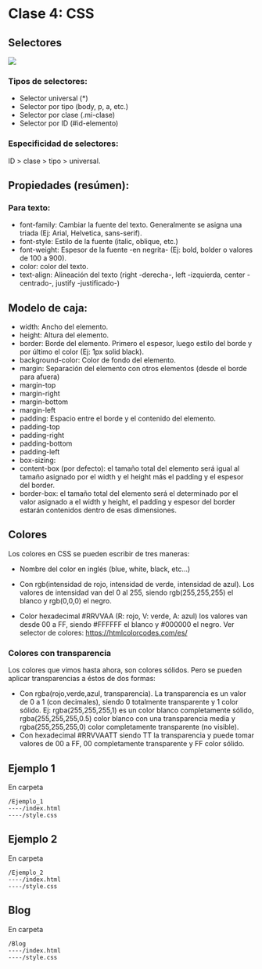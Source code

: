 # Clase 4: CSS

## Selectores

![](https://lh5.googleusercontent.com/m_4qLb-iAq8Tkhs1ob-VdgRYlvxt6YvhjGmmffQ3pqsO8tJ0k44RrANwFzy3EIJFpiyMFUQ6ulxrwvPfaIMGWVN8hbiHbtgut70LCzKlrGEB3jwP-v1M9-BACOAMB2lKRYUPXtkZut0)

### Tipos de selectores:
- Selector universal (*)
- Selector por tipo (body, p, a, etc.)
- Selector por clase (.mi-clase)
- Selector por ID (#id-elemento)

### Especificidad de selectores:
ID > clase > tipo > universal.

## Propiedades (resúmen):
### Para texto:
- font-family: Cambiar la fuente del texto. Generalmente se asigna una triada (Ej: Arial, Helvetica, sans-serif).
- font-style: Estilo de la fuente (italic, oblique, etc.)
- font-weight: Espesor de la fuente -en negrita- (Ej: bold, bolder o valores de 100 a 900).
- color: color del texto.
- text-align: Alineación del texto (right -derecha-, left -izquierda, center -centrado-, justify -justificado-)

## Modelo de caja:
- width: Ancho del elemento.
- height: Altura del elemento.
- border: Borde del elemento. Primero el espesor, luego estilo del borde y por último el color (Ej: 1px solid black).
- background-color: Color de fondo del elemento.
- margin: Separación del elemento con otros elementos (desde el borde para afuera)
- margin-top
- margin-right
- margin-bottom
- margin-left
- padding: Espacio entre el borde y el contenido del elemento.
- padding-top
- padding-right
- padding-bottom
- padding-left
- box-sizing: 
- content-box (por defecto): el tamaño total del elemento será igual al tamaño asignado por el width y el height más el padding y el espesor del border.
- border-box: el tamaño total del elemento será el determinado por el valor asignado a el width y height, el padding y espesor del border estarán contenidos dentro de esas dimensiones.


## Colores
Los colores en CSS se pueden escribir de tres maneras:
- Nombre del color en inglés (blue, white, black, etc...)
- Con rgb(intensidad de rojo, intensidad de verde, intensidad de azul). Los valores de intensidad van del 0 al 255, siendo rgb(255,255,255) el blanco y rgb(0,0,0) el negro.

- Color hexadecimal #RRVVAA (R: rojo, V: verde, A: azul) los valores van desde 00 a FF, siendo #FFFFFF el blanco y #000000 el negro.
Ver selector de colores: https://htmlcolorcodes.com/es/

### Colores con transparencia
Los colores que vimos hasta ahora, son colores sólidos.  Pero se pueden aplicar transparencias a éstos de dos formas:

- Con rgba(rojo,verde,azul, transparencia). La transparencia es un valor de 0 a 1 (con decimales), siendo 0 totalmente transparente y 1 color sólido.  Ej: rgba(255,255,255,1) es un color blanco completamente sólido, rgba(255,255,255,0.5) color blanco con una transparencia media y rgba(255,255,255,0) color completamente transparente (no visible).
- Con hexadecimal #RRVVAATT siendo TT la transparencia y puede tomar valores de 00 a FF, 00 completamente transparente y FF color sólido.

## Ejemplo 1

En carpeta
```
/Ejemplo_1
----/index.html
----/style.css
```

## Ejemplo 2

En carpeta
```
/Ejemplo_2
----/index.html
----/style.css
```

## Blog
En carpeta
```
/Blog
----/index.html
----/style.css
```
